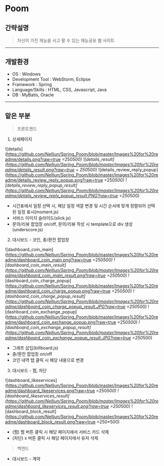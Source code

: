 Poom
=========

간략설명
----------
> 자신이 가진 재능을 사고 팔 수 있는 재능공유 웹 사이트

********

개발환경
----------
- OS : Windows
- Development Tool : WebStorm, Eclipse
- Framework : Spring
- Language/Skills : HTML, CSS, Javascript, Java
- DB : MyBatis, Oracle

********

맡은 부분
----------

> 프론트엔드

1. 상세페이지

![details](https://github.com/Nelljun/Spring_Poom/blob/master/Images%20for%20readme/details.png?raw=true =250*500) ![details_result](https://github.com/Nelljun/Spring_Poom/blob/master/Images%20for%20readme/details_result.png?raw=true = 250*500)
![details_review_reply_popup](https://github.com/Nelljun/Spring_Poom/blob/master/Images%20for%20readme/details_review_reply_popup.png?raw=true =250*500) ![details_review_reply_popup_result](https://github.com/Nelljun/Spring_Poom/blob/master/Images%20for%20readme/details_review_reply_popup_result.PNG?raw=true =250*500)

- 시간표에서 일정 선택 시, 해당 일정 색깔 변경 및 시간 순서에 맞게 정렬되어 선택된 일정 표시(moment.js)
- 서비스 이미지 슬라이드(slick.js)
- 문의/리뷰 팝업창 on/off, 문의/리뷰 작성 시 template으로 div 생성(underscore.js)


2. 대시보드 - 코인, 충/환전 팝업창

![dashboard_coin_main] (https://github.com/Nelljun/Spring_Poom/blob/master/Images%20for%20readme/dashboard_coin_main.png?raw=true =250*500) ![dashboard_coin_main_result](https://github.com/Nelljun/Spring_Poom/blob/master/Images%20for%20readme/dashboard_coin_main_result.png?raw=true =250*500)
![dashboard_coin_charge_popup] (https://github.com/Nelljun/Spring_Poom/blob/master/Images%20for%20readme/dashboard_coin_charge_popup.png?raw=true =250*500) ![dashboard_coin_charge_popup_result](https://github.com/Nelljun/Spring_Poom/blob/master/Images%20for%20readme/dashboard_coin_charge_popup_result.JPG?raw=true =250*500)
![dashboard_coin_exchange_popup] (https://github.com/Nelljun/Spring_Poom/blob/master/Images%20for%20readme/dashboard_coin_exchange_popup.png?raw=true =250*500) ![dashboard_coin_exchange_popup_result](https://github.com/Nelljun/Spring_Poom/blob/master/Images%20for%20readme/dashboard_coin_exchange_popup_result.JPG?raw=true =250*500)

- 그래프 삽입(billboard.js)
- 충/환전 팝업창 on/off
- 코인 내역 탭 클릭 시 해당 내용으로 변경


3. 대시보드 - 찜, 차단

![dashboard_likeservices] (https://github.com/Nelljun/Spring_Poom/blob/master/Images%20for%20readme/dashboard_likeservices.png?raw=true =250*500) ![dashboard_likeservices_result](https://github.com/Nelljun/Spring_Poom/blob/master/Images%20for%20readme/dashboard_likeservices_result.png?raw=true =250*500)
![dashboard_block_result](https://github.com/Nelljun/Spring_Poom/blob/master/Images%20for%20readme/dashboard_block_result.png?raw=true =250*500)

- (찜) 찜 버튼 클릭 시 해당 페이지에서 서비스 카드 삭제
- (차단) x 버튼 클릭 시 해당 페이지에서 유저 삭제


> 백엔드

+ 대시보드 - 계약